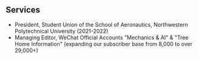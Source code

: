 ## Services

<ul style="margin:0 0 5px;">
  <li><autocolor>President, Student Union of the School of Aeronautics, Northwestern Polytechnical University (2021-2022)</autocolor></a></li>
  <li><autocolor>Managing Editor, WeChat Official Accounts "Mechanics & AI" & "Tree Home Information" (expanding our subscriber base from 8,000 to over 29,000+) </autocolor></a></li>
</ul>


